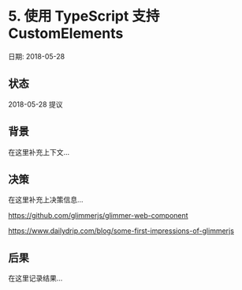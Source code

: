 # 5. 使用 TypeScript 支持 CustomElements

日期: 2018-05-28

## 状态

2018-05-28 提议

## 背景

在这里补充上下文...

## 决策

在这里补充上决策信息...

https://github.com/glimmerjs/glimmer-web-component

https://www.dailydrip.com/blog/some-first-impressions-of-glimmerjs

## 后果

在这里记录结果...
